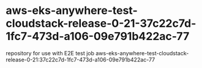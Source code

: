 # aws-eks-anywhere-test-cloudstack-release-0-21-37c22c7d-1fc7-473d-a106-09e791b422ac-77
repository for use with E2E test job aws-eks-anywhere-test-cloudstack-release-0-21:37c22c7d-1fc7-473d-a106-09e791b422ac-77

